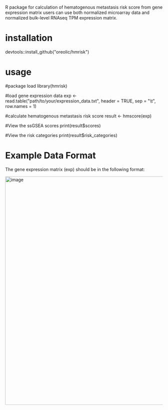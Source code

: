 R package for calculation of hematogenous metastasis risk score from gene expression matrix
users can use both normalized microarray data and normalized bulk-level RNAseq TPM expression matrix.


# installation
devtools::install_github("oreolic/hmrisk")


# usage

#package load
library(hmrisk)

#load gene expression data
exp <- read.table("path/to/your/expression_data.txt", header = TRUE, sep = "\t", row.names = 1)

#calculate hematogenous metastasis risk score
result <- hmscore(exp)

#View the ssGSEA scores
print(result$scores)

#View the risk categories
print(result$risk_categories)


# Example Data Format
The gene expression matrix (exp) should be in the following format:

<img width="731" alt="image" src="https://github.com/user-attachments/assets/4476fc34-399b-436b-9282-94f9cf2087f6">

